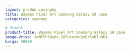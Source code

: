 ```yaml
---
layout: produk-casinghp
title: Baymax Pixel Art Samsung Galaxy S9 Case
categories: samsung

# Produk
product-title: Baymax Pixel Art Samsung Galaxy S9 Case
image-drive: 1wNF5F6Dado_26PUcezmVgxErKvbTn0E4
harga: 90000
---
```

